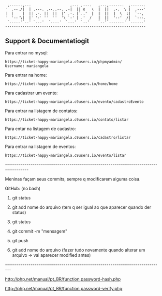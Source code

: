 
     ,-----.,--.                  ,--. ,---.   ,--.,------.  ,------.
    '  .--./|  | ,---. ,--.,--. ,-|  || o   \  |  ||  .-.  \ |  .---'
    |  |    |  || .-. ||  ||  |' .-. |`..'  |  |  ||  |  \  :|  `--, 
    '  '--'\|  |' '-' ''  ''  '\ `-' | .'  /   |  ||  '--'  /|  `---.
     `-----'`--' `---'  `----'  `---'  `--'    `--'`-------' `------'
    ----------------------------------------------------------------- 

## Support & Documentatiogit 


Para entrar no mysql:

    https://ticket-happy-mariangela.c9users.io/phpmyadmin/
    Username: mariangela
    
Para entrar na home:

    https://ticket-happy-mariangela.c9users.io/home/home
    
Para cadastrar um evento:

    https://ticket-happy-mariangela.c9users.io/evento/cadastroEvento
    
    
Para entrar na listagem de contatos:

    https://ticket-happy-mariangela.c9users.io/contato/listar
    
Para entar na listagem de cadastro:

    https://ticket-happy-mariangela.c9users.io/cadastro/listar
    
Para entrar na listagem de eventos:

    https://ticket-happy-mariangela.c9users.io/evento/listar
    
    
*------------------------------------------------------------------------------------------*    


    
Meninas façam seus commits, sempre q modificarem alguma coisa.
    
GitHub: (no bash)

1) git status

2) git add nome do arquivo (tem q ser igual ao que aparecer quando der status)

3) git status

4) git commit -m "mensagem"

5) git push

6) git add nome do arquivo (fazer tudo novamente quando alterar um arquivo => vai aparecer modified antes)
 
*---------------------------------------------------------------------------------*



http://php.net/manual/pt_BR/function.password-hash.php

http://php.net/manual/pt_BR/function.password-verify.php


